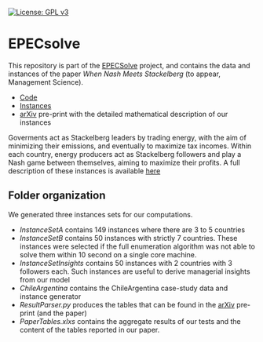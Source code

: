 [![License: GPL v3](https://img.shields.io/badge/License-GPLv3-blue.svg)](https://www.gnu.org/licenses/gpl-3.0)

# EPECsolve
This repository is part of the [EPECSolve](https://github.com/ssriram1992/EPECsolve/) project, and contains the data and instances of the paper _When Nash Meets Stackelberg_ (to appear, Management Science).
- [Code](https://github.com/ssriram1992/EPECsolve/)
- [Instances](https://github.com/ds4dm/EPECInstances)
- [arXiv](https://arxiv.org/abs/1910.06452) pre-print with the detailed mathematical description of our instances


Goverments act as Stackelberg leaders by trading energy, with the aim of minimizing their emissions, and eventually to maximize tax incomes. Within each country, energy producers act as Stackelberg followers and play a Nash game between themselves, aiming to maximize their profits.  A full description of these instances is available [here](Description.pdf)


## Folder organization

We generated three instances sets for our computations. 
- _InstanceSetA_ contains 149 instances where there are 3 to 5 countries 
- _InstanceSetB_ contains 50 instances with strictly 7 countries. These instances were selected if the full enumeration algorithm was not able to solve them within 10 second on a single core machine.
- _InstanceSetInsights_ contains 50 instances with 2 countries with 3 followers each. Such instances are useful to derive managerial insights from our model 
- _ChileArgentina_ contains the ChileArgentina case-study data and instance generator
- _ResultParser.py_ produces the tables that can be found in the [arXiv](https://arxiv.org/abs/1910.06452) pre-print (and the paper)
- _PaperTables.xlxs_ contains the aggregate results of our tests and the content of the tables reported in our paper.
